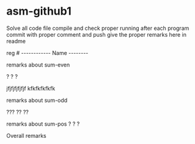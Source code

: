 # asm-github1

Solve all code file 
compile and check proper running
after each program commit with proper comment and push
give the proper remarks here in readme


reg #   ------------  Name --------



remarks about sum-even

?
?
?

jfjfjfjfjfjf
kfkfkfkfkfk



remarks about sum-odd

???
??
??

remarks about sum-pos
?
?
?


Overall remarks